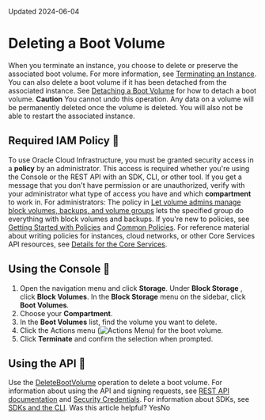 Updated 2024-06-04
# Deleting a Boot Volume
When you terminate an instance, you choose to delete or preserve the associated boot volume. For more information, see [Terminating an Instance](https://docs.oracle.com/iaas/Content/Compute/Tasks/terminatinginstance.htm). You can also delete a boot volume if it has been detached from the associated instance. See [Detaching a Boot Volume](https://docs.oracle.com/en-us/iaas/Content/Block/Tasks/detachingabootvolume.htm#Detaching_a_Boot_Volume) for how to detach a boot volume.
**Caution** You cannot undo this operation. Any data on a volume will be permanently deleted once the volume is deleted. You will also not be able to restart the associated instance.
## Required IAM Policy 🔗 
To use Oracle Cloud Infrastructure, you must be granted security access in a **policy** by an administrator. This access is required whether you're using the Console or the REST API with an SDK, CLI, or other tool. If you get a message that you don't have permission or are unauthorized, verify with your administrator what type of access you have and which **compartment** to work in.
For administrators: The policy in [Let volume admins manage block volumes, backups, and volume groups](https://docs.oracle.com/iaas/Content/Identity/Concepts/commonpolicies.htm#volume-admins-manage-volumes-and-backups) lets the specified group do everything with block volumes and backups.
If you're new to policies, see [Getting Started with Policies](https://docs.oracle.com/iaas/Content/Identity/Concepts/policygetstarted.htm) and [Common Policies](https://docs.oracle.com/iaas/Content/Identity/Concepts/commonpolicies.htm). For reference material about writing policies for instances, cloud networks, or other Core Services API resources, see [Details for the Core Services](https://docs.oracle.com/iaas/Content/Identity/policyreference/corepolicyreference.htm).
## Using the Console 🔗 
  1. Open the navigation menu and click **Storage**. Under **Block Storage** , click **Block Volumes**. In the **Block Storage** menu on the sidebar, click **Boot Volumes**. 
  2. Choose your **Compartment**. 
  3. In the **Boot Volumes** list, find the volume you want to delete.
  4. Click the Actions menu (![Actions Menu](https://docs.oracle.com/en-us/iaas/Content/libraries/global-images/actions-menu.png)) for the boot volume.
  5. Click **Terminate** and confirm the selection when prompted.


## Using the API 🔗 
Use the [DeleteBootVolume](https://docs.oracle.com/iaas/api/#/en/iaas/latest/BootVolume/DeleteBootVolume) operation to delete a boot volume.
For information about using the API and signing requests, see [REST API documentation](https://docs.oracle.com/iaas/Content/API/Concepts/usingapi.htm) and [Security Credentials](https://docs.oracle.com/iaas/Content/General/Concepts/credentials.htm). For information about SDKs, see [SDKs and the CLI](https://docs.oracle.com/iaas/Content/API/Concepts/sdks.htm).
Was this article helpful?
YesNo

